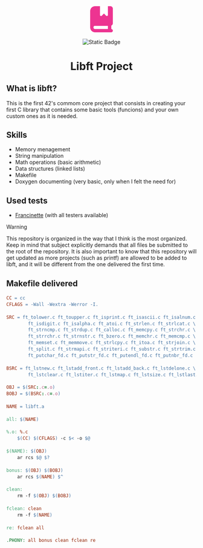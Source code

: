 <div align="center">
<img src="./.README/book-bookmark-solid.svg" width="60">

![Static Badge](https://img.shields.io/badge/N%2FA-Grade?style=for-the-badge&label=Grade&color=%23ed3491)

# Libft Project
</div>




## What is libft?
This is the first 42's commom core project that consists in creating your first
C library that contains some basic tools (funcions) and your own custom ones as it is needed.

## Skills
-  Memory menagement
-  String manipulation
-  Math operations (basic arithmetic)
-  Data structures (linked lists)
-  Makefile
-  Doxygen documenting (very basic, only when I felt the need for)

## Used tests
-  [Francinette](https://github.com/xicodomingues/francinette) (with all testers available)

> [!WARNING]
> This repository is organized in the way that I think is the most organized. Keep in
> mind that subject explicitly demands that all files be submitted to the root of the repository.
> It is also important to know that this repository will get updated as more projects (such as printf)
> are allowed to be added to libft, and it will be different from the one delivered the first time.

## Makefile delivered
```makefile
CC = cc
CFLAGS = -Wall -Wextra -Werror -I.

SRC = ft_tolower.c ft_toupper.c ft_isprint.c ft_isascii.c ft_isalnum.c \
		ft_isdigit.c ft_isalpha.c ft_atoi.c ft_strlen.c ft_strlcat.c \
		ft_strncmp.c ft_strdup.c ft_calloc.c ft_memcpy.c ft_strchr.c \
		ft_strrchr.c ft_strnstr.c ft_bzero.c ft_memchr.c ft_memcmp.c \
		ft_memset.c ft_memmove.c ft_strlcpy.c ft_itoa.c ft_strjoin.c \
		ft_split.c ft_strmapi.c ft_striteri.c ft_substr.c ft_strtrim.c \
		ft_putchar_fd.c ft_putstr_fd.c ft_putendl_fd.c ft_putnbr_fd.c

BSRC = ft_lstnew.c ft_lstadd_front.c ft_lstadd_back.c ft_lstdelone.c \
		ft_lstclear.c ft_lstiter.c ft_lstmap.c ft_lstsize.c ft_lstlast.c

OBJ = $(SRC:.c=.o)
BOBJ = $(BSRC:.c=.o)

NAME = libft.a

all: $(NAME)

%.o: %.c
	$(CC) $(CFLAGS) -c $< -o $@

$(NAME): $(OBJ)
	ar rcs $@ $?

bonus: $(OBJ) $(BOBJ)
	ar rcs $(NAME) $^

clean:
	rm -f $(OBJ) $(BOBJ)

fclean: clean
	rm -f $(NAME)

re: fclean all

.PHONY: all bonus clean fclean re
```
